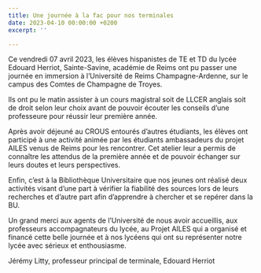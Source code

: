 ```yaml
---
title: Une journée à la fac pour nos terminales
date: 2023-04-10 00:00:00 +0200
excerpt: ''

---
```

Ce vendredi 07 avril 2023, les élèves hispanistes de TE et TD du lycée Edouard Herriot, Sainte-Savine, académie de Reims ont pu passer une journée en immersion à l’Université de Reims Champagne-Ardenne, sur le campus des Comtes de Champagne de Troyes.

Ils ont pu le matin assister à un cours magistral soit de LLCER anglais soit de droit selon leur choix avant de pouvoir écouter les conseils d’une professeure pour réussir leur première année.

Après avoir déjeuné au CROUS entourés d’autres étudiants, les élèves ont participé à une activité animée par les étudiants ambassadeurs du projet AILES venus de Reims pour les rencontrer. Cet atelier leur a permis de connaître les attendus de la première année et de pouvoir échanger sur leurs doutes et leurs perspectives.

Enfin, c’est à la Bibliothèque Universitaire que nos jeunes ont réalisé deux activités visant d’une part à vérifier la fiabilité des sources lors de leurs recherches et d’autre part afin d’apprendre à chercher et se repérer dans la BU.

Un grand merci aux agents de l’Université de nous avoir accueillis, aux professeurs accompagnateurs du lycée, au Projet AILES qui a organisé et financé cette belle journée et à nos lycéens qui ont su représenter notre lycée avec sérieux et enthousiasme. 

Jérémy Litty, professeur principal de terminale, Edouard Herriot